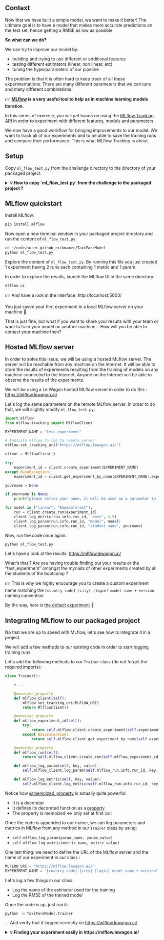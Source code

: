 ## Context

Now that we have built a simple model, we want to make it better! The ultimate goal is to have a model that makes more accurate predictions on the test set, hence getting a RMSE as low as possible.

**So what can we do?**

We can try to improve our model by:
- building and trying to use different or additional features
- testing different estimators (linear, non linear, etc)
- tuning the hyperparameters of our pipeline

The problem is that it is often hard to keep track of all these experimentations. There are many different parameters that we can tune and many different combinations.

👉 **[MLflow](https://www.mlflow.org/docs/latest/concepts.html) is a very useful tool to help us in machine learning models iteration.**

In this series of exercise, you will get hands on using the [MLflow Tracking API](https://www.mlflow.org/docs/latest/tracking.html) in order to experiment with different features, models and parameters.

We now have a good workflow for bringing improvements to our model. We want to track all of our experiments and to be able to save the training runs and compare their performance. This is what MLflow Tracking is about.

## Setup

Copy `ml_flow_test.py` from the challenge directory to the directory of your packaged project.

<details>
  <summary markdown='span'><strong>💡 How to copy `ml_flow_test.py` from the challenge to the packaged project ? </strong></summary>


```bash
cp -r ~/code/<user.github_nickname>/{{local_path_to("07-Data-Engineering/02-ML-Iteration/04-MLFlow-quickstart")}}/ml_flow_test.py ~/code/<user.github_nickname>/TaxiFareModel
```

</details>

## MLflow quickstart

Install MLflow:

``` bash
pip install mlflow
```

Now open a new terminal window in your packaged project directory and run the content of `ml_flow_test.py`:

``` bash
cd ~/code/<user.github_nickname>/TaxiFareModel
python ml_flow_test.py
```

Explore the content of `ml_flow_test.py`. By running this file you just created 1 experiment having 2 runs each containing 1 metric and 1 param.

In order to explore the results, launch the MLflow UI in the same directory:

``` bash
mlflow ui
```

👉 And have a look in the interface: http://localhost:5000/

You just saved your first experiment in a local MLflow server on your machine 🎉

That is just fine, but what if you want to share your results with your team or want to train your model on another machine... How will you be able to contact your machine then?

## Hosted MLflow server

In order to solve this issue, we will be using a hosted MLflow server. The server will be reachable from any machine on the Internet. It will be able to store the results of experiments resulting from the training of models on any machine connected to the Internet. Anyone on the Internet will be able to observe the results of the experiments.

We will be using a Le Wagon hosted MLflow server in order to do this : https://mlflow.lewagon.ai/

Let's log the same parameters on the remote MLflow server. In order to do that, we will slightly modify `ml_flow_test.py`:

``` python
import mlflow
from mlflow.tracking import MlflowClient

EXPERIMENT_NAME = "test_experiment"

# Indicate mlflow to log to remote server
mlflow.set_tracking_uri("https://mlflow.lewagon.ai/")

client = MlflowClient()

try:
    experiment_id = client.create_experiment(EXPERIMENT_NAME)
except BaseException:
    experiment_id = client.get_experiment_by_name(EXPERIMENT_NAME).experiment_id

yourname = None

if yourname is None:
    print("please define your name, il will be used as a parameter to log")

for model in ["linear", "Randomforest"]:
    run = client.create_run(experiment_id)
    client.log_metric(run.info.run_id, "rmse", 4.5)
    client.log_param(run.info.run_id, "model", model)
    client.log_param(run.info.run_id, "student_name", yourname)
```

Now, run the code once again:

``` bash
python ml_flow_test.py
```

Let's have a look at the results: https://mlflow.lewagon.ai/

What's that ? Are you having trouble finding out your results or the "test_experiment" amongst the myriads of other experiments created by all the students of the bootcamp ?

👉 This is why we highly encourage you to create a custom experiment name matching the `[country code] [city] [login] model name + version` naming convention

By the way, here is [the default experiment](https://mlflow.lewagon.ai/#/experiments/94) 🎉

## Integrating MLflow to our packaged project

No that we are up to speed with MLflow, let's see how to integrate it in a project.

We will add a few methods to our existing code in order to start logging training runs.

Let's add the following methods to our `Trainer` class (do not forget the required imports):

``` python
class Trainer():

    # ...

    @memoized_property
    def mlflow_client(self):
        mlflow.set_tracking_uri(MLFLOW_URI)
        return MlflowClient()

    @memoized_property
    def mlflow_experiment_id(self):
        try:
            return self.mlflow_client.create_experiment(self.experiment_name)
        except BaseException:
            return self.mlflow_client.get_experiment_by_name(self.experiment_name).experiment_id

    @memoized_property
    def mlflow_run(self):
        return self.mlflow_client.create_run(self.mlflow_experiment_id)

    def mlflow_log_param(self, key, value):
        self.mlflow_client.log_param(self.mlflow_run.info.run_id, key, value)

    def mlflow_log_metric(self, key, value):
        self.mlflow_client.log_metric(self.mlflow_run.info.run_id, key, value)
```

Notice how [@memoized_property](https://pypi.org/project/memoized-property/) is actually quite powerful:
- It is a decorator
- It defines its decorated function as a [property](https://www.geeksforgeeks.org/python-property-function/)
- The property is memoized <=> only set at first call

Once the code is appended to our trainer, we can log parameters and metrics in MLflow from any method in our `Trainer` class by using:
- `self.mlflow_log_param(param_name, param_value)`
- `self.mlflow_log_metric(metric_name, metric_value)`

One last thing: we need to define the URL of the MLflow server and the name of our experiment in our class :

``` python
MLFLOW_URI = "https://mlflow.lewagon.ai/"
EXPERIMENT_NAME = "[country code] [city] [login] model name + version"  # 🚨 replace with your country code, city, github_nickname and model name and version
```

Let's log a few things in our class:
- Log the name of the estimator used for the training
- Log the RMSE of the trained model

Once the code is up, just run it:

``` bash
python -m TaxiFareModel.trainer
```

... And verify that it logged correctly on https://mlflow.lewagon.ai/

<details>
  <summary markdown='span'><strong> 💡 Finding your experiment easily in https://mlflow.lewagon.ai/ </strong></summary>

The easiest way to find your experiment without scrolling through the list of experiments is by using its `id`.

In order to do that, you can retrieve the `id` of the experiment in your code after the model has been trained for example:

``` python
experiment_id = trainer.mlflow_experiment_id

print(f"experiment URL: https://mlflow.lewagon.ai/#/experiments/{experiment_id}")
```

Another option is to use the name of your experiment in order to retrieve its id.

🚨 Replace the content of `EXPERIMENT_NAME` before running this in `ipython` for example.

``` python
import mlflow
from mlflow.tracking import MlflowClient

mlflow.set_tracking_uri("https://mlflow.lewagon.ai/")

EXPERIMENT_NAME = "test_experiment"
experiment_id = MlflowClient().get_experiment_by_name(EXPERIMENT_NAME).experiment_id
print(f"experiment URL: https://mlflow.lewagon.ai/#/experiments/{experiment_id}")
```

</details>
